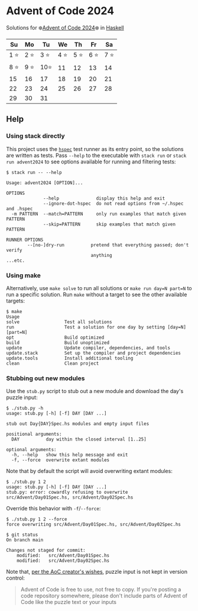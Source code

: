 # Advent of Code 2024

Solutions for ❄️[Advent of Code 2024]❄️ in [Haskell]

| Su   | Mo   | Tu   | We   | Th   | Fr   | Sa   |
| ---- | ---- | ---- | ---- | ---- | ---- | ---- |
| 1 ⭐ | 2 ⭐ | 3 ⭐ | 4 ⭐ | 5 ⭐ | 6 ⭐ | 7 ⭐ |
| 8 ⭐ | 9 ⭐ | 10⭐ | 11   | 12   | 13   | 14   |
| 15   | 16   | 17   | 18   | 19   | 20   | 21   |
| 22   | 23   | 24   | 25   | 26   | 27   | 28   |
| 29   | 30   | 31   |      |      |      |      |

## Help

### Using stack directly

This project uses the [`hspec`][hspec] test runner as its entry point,
so the solutions are written as tests. Pass `--help` to the executable
with `stack run` or `stack run advent2024` to see options available for
running and filtering tests:

```console
$ stack run -- --help

Usage: advent2024 [OPTION]...

OPTIONS
              --help              display this help and exit
              --ignore-dot-hspec  do not read options from ~/.hspec and .hspec
  -m PATTERN  --match=PATTERN     only run examples that match given PATTERN
              --skip=PATTERN      skip examples that match given PATTERN

RUNNER OPTIONS
        --[no-]dry-run          pretend that everything passed; don't verify
                                anything
...etc.
```

### Using make

Alternatively, use `make solve` to run all solutions or
`make run day=N part=N` to run a specific solution. Run `make` without
a target to see the other available targets:

```console
$ make
Usage
solve                 Test all solutions
run                   Test a solution for one day by setting [day=N] [part=N]
opt                   Build optimized
build                 Build unoptimized
update                Update compiler, dependencies, and tools
update.stack          Set up the compiler and project dependencies
update.tools          Install additional tooling
clean                 Clean project
```

### Stubbing out new modules

Use the `stub.py` script to stub out a new module and download the
day's puzzle input:

```console
$ ./stub.py -h
usage: stub.py [-h] [-f] DAY [DAY ...]

stub out Day{DAY}Spec.hs modules and empty input files

positional arguments:
  DAY          day within the closed interval [1..25]

optional arguments:
  -h, --help   show this help message and exit
  -f, --force  overwrite extant modules
```

Note that by default the script will avoid overwriting extant modules:

```console
$ ./stub.py 1 2
usage: stub.py [-h] [-f] DAY [DAY ...]
stub.py: error: cowardly refusing to overwrite src/Advent/Day01Spec.hs, src/Advent/Day02Spec.hs
```

Override this behavior with `-f`/`--force`:

```console
$ ./stub.py 1 2 --force
force overwriting src/Advent/Day01Spec.hs, src/Advent/Day02Spec.hs

$ git status
On branch main

Changes not staged for commit:
    modified:   src/Advent/Day01Spec.hs
    modified:   src/Advent/Day02Spec.hs
```

Note that, [per the AoC creator's wishes][Copying], puzzle input is not
kept in version control:

> Advent of Code is free to use, not free to copy. If you're posting a
> code repository somewhere, please don't include parts of Advent of
> Code like the puzzle text or your inputs

[Advent of Code 2024]: https://adventofcode.com/2024
[Haskell]: https://www.haskell.org
[hspec]: https://hspec.github.io
[Copying]: https://adventofcode.com/about#faq_copying
